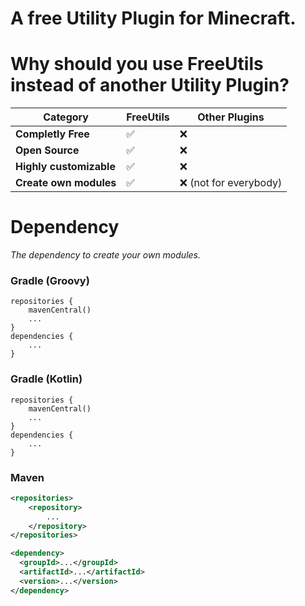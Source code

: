 # A free Utility Plugin for Minecraft.

# Why should you use FreeUtils instead of another Utility Plugin?

| Category               | FreeUtils          | Other Plugins           |
| ---------------------- | ------------------ | ----------------------- |
| **Completly Free**     | :white_check_mark: | :x:                     |
| **Open Source**        | :white_check_mark: | :x:                     |
| **Highly customizable**| :white_check_mark: | :x:                     |
| **Create own modules** | :white_check_mark: | :x: (not for everybody) |

# Dependency

_The dependency to create your own modules._

### Gradle (Groovy)

```
repositories {
    mavenCentral()
    ...
}
dependencies {
    ...
}
```

### Gradle (Kotlin)

```
repositories {
    mavenCentral()
    ...
}
dependencies {
    ...
}
```

### Maven

```xml
<repositories>
    <repository>
        ...
    </repository>
</repositories>

<dependency>
  <groupId>...</groupId>
  <artifactId>...</artifactId>
  <version>...</version>
</dependency>
```